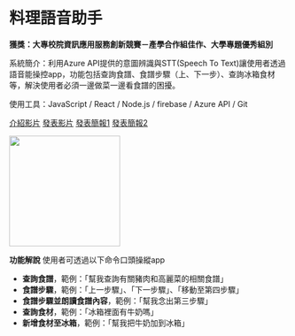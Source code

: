 # 料理語音助手
**獲獎：大專校院資訊應用服務創新競賽－產學合作組佳作、大學專題優秀組別**

系統簡介：利用Azure API提供的意圖辨識與STT(Speech To Text)讓使用者透過語音能操控app，功能包括查詢食譜、食譜步驟（上、下一步）、查詢冰箱食材等，解決使用者必須一邊做菜一邊看食譜的困擾。

使用工具：JavaScript / React / Node.js / firebase / Azure API / Git 

[介紹影片](https://youtu.be/6bVTywDfLlc) [發表影片](https://youtu.be/i9l10Vul5vE)
[發表簡報1](https://drive.google.com/file/d/1NM7MdJss_6PMXIWSSzM4B2vlLMQ6Hy7g/view?usp=share_link)
[發表簡報2](https://drive.google.com/file/d/1n93ty5UqSlbg4VklHclj0n7o8kokScFf/view?usp=share_link)

<img src="https://user-images.githubusercontent.com/59163273/171298201-ea563ae0-696b-46be-9e7b-96314ef927a2.png" width="200">

**功能解說**
使用者可透過以下命令口頭操縱app
- **查詢食譜**，範例：「幫我查詢有關豬肉和高麗菜的相關食譜」
- **食譜步驟**，範例：「上一步驟」、「下一步驟」、「移動至第四步驟」
- **食譜步驟並朗讀食譜內容**，範例：「幫我念出第三步驟」
- **查詢食材**，範例：「冰箱裡面有牛奶嗎」
- **新增食材至冰箱**，範例：「幫我把牛奶加到冰箱」
